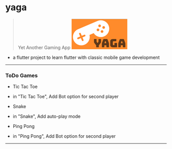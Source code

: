 # yaga

> Yet Another Gaming App ![YAGA](assets/images/yaga.png)

* a flutter project to learn flutter with classic mobile game development

---

### ToDo Games

* Tic Tac Toe

* in "Tic Tac Toe", Add Bot option for second player

* Snake

* in "Snake", Add auto-play mode

* Ping Pong

* in "Ping Pong", Add Bot option for second player

---
